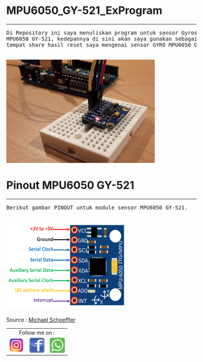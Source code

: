 # MPU6050_GY-521_ExProgram
<hr border="4px" color="black">
<pre>
Di Repository ini saya menuliskan program untuk sensor Gyroscope 
MPU6050 GY-521, kedepannya di sini akan saya gunakan sebagai 
tempat share hasil reset saya mengenai sensor GYRO MPU6050 GY-521
</pre>

<br>
<img src="img/mpu-6050.jpg" alt="MPU6050" width="393px" height="273px">
<br>

# Pinout MPU6050 GY-521
<hr border="4px" color="Black">
<pre>
Berikut gambar PINOUT untuk module sensor MPU6050 GY-521.
</pre>
<br>
<img src="img/MPU6050-Pinout.png" alt="pinout of MPU6050" width="318px" height="229px">
<br>

<br>
  Source : <a href="http://www.mschoeffler.de"> Michael Schoeffler </a>
<br>

  <table border="0" color="Black">
      <tr>
        <td colspan="3" align="center">Follow me on :</td>
      </tr>
      <tr>
        <td><a href="https://www.instagram.com/m16yusuf" target="_blank" rel="nofollow" title="m16yusuf"><img src="img/Instagram_logos_.png" width="40px"height="40px" alt="logo Instagram"></a></td>
      <td><a href="https://web.facebook.com/profile.php?id=100012201159448" target="_blank" rel="nofollow" title="Muhammad Yusuf"><img src="img/Facebook_logos_.png" width="40px"height="40px" alt="logo facebook"></a>
      </td>
      <td><a href="https://api.whatsapp.com/send?phone=6282240563847&text=Halo%20Admin" 
      target="_blank" rel="nofollow" title="082240563847">
      <img src="img/Whatsapp_logos_.png"width="40px" height="40px"alt="logo whatsapp"></a>
      </tr>
  </table>
